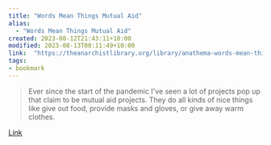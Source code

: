 ```yaml
---
title: "Words Mean Things Mutual Aid"
alias:
  - "Words Mean Things Mutual Aid"
created: 2023-08-12T21:43:11+10:00
modified: 2023-08-13T00:11:49+10:00
link:  "https://theanarchistlibrary.org/library/anathema-words-mean-things?v=1675606592"
tags:
- bookmark
---
```


> Ever since the start of the pandemic I've seen a lot of projects pop up that claim to be mutual aid projects. They do all kinds of nice things like give out food, provide masks and gloves, or give away warm clothes.

[Link](https://theanarchistlibrary.org/library/anathema-words-mean-things?v=1675606592)